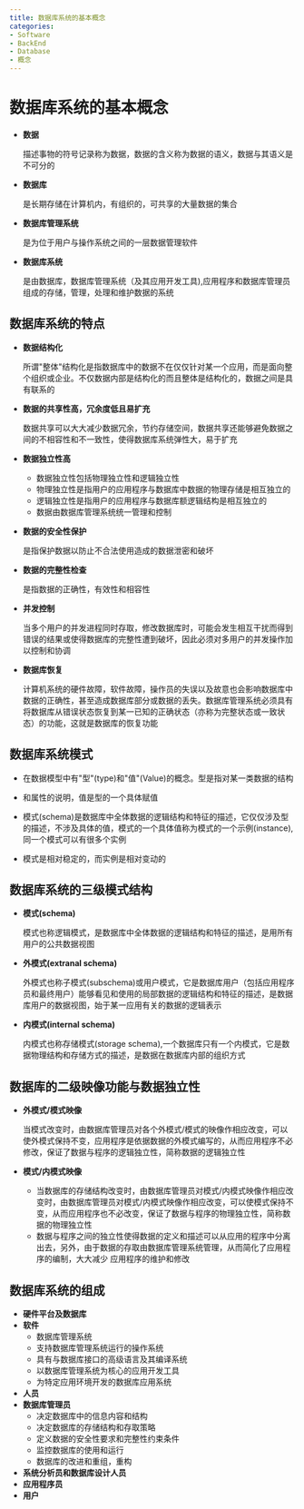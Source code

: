 ```yaml
---
title: 数据库系统的基本概念
categories:
- Software
- BackEnd
- Database
- 概念
---
```

# 数据库系统的基本概念

- **数据**

    描述事物的符号记录称为数据，数据的含义称为数据的语义，数据与其语义是不可分的

- **数据库**

    是长期存储在计算机内，有组织的，可共享的大量数据的集合

-  **数据库管理系统**

    是为位于用户与操作系统之间的一层数据管理软件

- **数据库系统**

    是由数据库，数据库管理系统（及其应用开发工具),应用程序和数据库管理员组成的存储，管理，处理和维护数据的系统

## 数据库系统的特点

- **数据结构化**

    所谓"整体"结构化是指数据库中的数据不在仅仅针对某一个应用，而是面向整个组织或企业。不仅数据内部是结构化的而且整体是结构化的，数据之间是具有联系的

- **数据的共享性高，冗余度低且易扩充**

    数据共享可以大大减少数据冗余，节约存储空间，数据共享还能够避免数据之间的不相容性和不一致性，使得数据库系统弹性大，易于扩充

- **数据独立性高**

    - 数据独立性包括物理独立性和逻辑独立性
    - 物理独立性是指用户的应用程序与数据库中数据的物理存储是相互独立的
    - 逻辑独立性是指用户的应用程序与数据库额逻辑结构是相互独立的
    - 数据由数据库管理系统统一管理和控制

- **数据的安全性保护**

    是指保护数据以防止不合法使用造成的数据泄密和破坏

- **数据的完整性检查**

    是指数据的正确性，有效性和相容性

- **并发控制**

    当多个用户的并发进程同时存取，修改数据库时，可能会发生相互干扰而得到错误的结果或使得数据库的完整性遭到破坏，因此必须对多用户的并发操作加以控制和协调

- **数据库恢复**

    计算机系统的硬件故障，软件故障，操作员的失误以及故意也会影响数据库中数据的正确性，甚至造成数据库部分或数据的丢失。数据库管理系统必须具有将数据库从错误状态恢复到某一已知的正确状态（亦称为完整状态或一致状态）的功能，这就是数据库的恢复功能

## 数据库系统模式

- 在数据模型中有"型"(type)和"值"(Value)的概念。型是指对某一类数据的结构

- 和属性的说明，值是型的一个具体赋值

- 模式(schema)是数据库中全体数据的逻辑结构和特征的描述，它仅仅涉及型的描述，不涉及具体的值，模式的一个具体值称为模式的一个示例(instance),同一个模式可以有很多个实例

- 模式是相对稳定的，而实例是相对变动的

## 数据库系统的三级模式结构

- **模式(schema)**

    模式也称逻辑模式，是数据库中全体数据的逻辑结构和特征的描述，是用所有用户的公共数据视图

- **外模式(extranal schema)**

    外模式也称子模式(subschema)或用户模式，它是数据库用户（包括应用程序员和最终用户）能够看见和使用的局部数据的逻辑结构和特征的描述，是数据库用户的数据视图，始于某一应用有关的数据的逻辑表示

- **内模式(internal schema)**

    内模式也称存储模式(storage schema),一个数据库只有一个内模式，它是数据物理结构和存储方式的描述，是数据在数据库内部的组织方式

## 数据库的二级映像功能与数据独立性

- **外模式/模式映像**

    当模式改变时，由数据库管理员对各个外模式/模式的映像作相应改变，可以使外模式保持不变，应用程序是依据数据的外模式编写的，从而应用程序不必修改，保证了数据与程序的逻辑独立性，简称数据的逻辑独立性

- **模式/内模式映像**

    - 当数据库的存储结构改变时，由数据库管理员对模式/内模式映像作相应改变时，由数据库管理员对模式/内模式映像作相应改变，可以使模式保持不变，从而应用程序也不必改变，保证了数据与程序的物理独立性，简称数据的物理独立性
    - 数据与程序之间的独立性使得数据的定义和描述可以从应用的程序中分离出去，另外，由于数据的存取由数据库管理系统管理，从而简化了应用程序的编制，大大减少 应用程序的维护和修改

## 数据库系统的组成

- **硬件平台及数据库**
- **软件**
    - 数据库管理系统
    - 支持数据库管理系统运行的操作系统
    - 具有与数据库接口的高级语言及其编译系统
    - 以数据库管理系统为核心的应用开发工具
    - 为特定应用环境开发的数据库应用系统
- **人员**
- **数据库管理员**
    - 决定数据库中的信息内容和结构
    - 决定数据库的存储结构和存取策略
    - 定义数据的安全性要求和完整性约束条件
    - 监控数据库的使用和运行
    - 数据库的改进和重组，重构
- **系统分析员和数据库设计人员**
- **应用程序员**
- **用户**